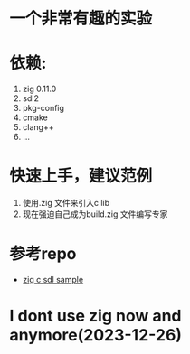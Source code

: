 # 一个非常有趣的实验
# 依赖:
1. zig 0.11.0
2. sdl2
3. pkg-config 
4. cmake 
5. clang++
6. ...

# 快速上手，建议范例
1. 使用.zig 文件来引入c lib
2. 现在强迫自己成为build.zig 文件编写专家

# 参考repo
- [zig c sdl sample](https://gitee.com/nidielaila/my-zig-0.11.0-sdl-test)
# I dont use zig now and anymore(2023-12-26)

